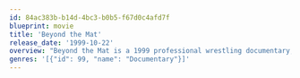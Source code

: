 ```yaml
---
id: 84ac383b-b14d-4bc3-b0b5-f67d0c4afd7f
blueprint: movie
title: 'Beyond the Mat'
release_date: '1999-10-22'
overview: "Beyond the Mat is a 1999 professional wrestling documentary, directed by Barry W. Blaustein. The movie focuses on the lives of professional wrestlers outside of the ring, especially Mick Foley, Terry Funk, and Jake Roberts. The film heavily focuses on the World Wrestling Federation (WWF), often criticizing it and its chairman Vince McMahon. It also follows Extreme Championship Wrestling, it's rise in popularity, and many other independent wrestlers and organizations."
genres: '[{"id": 99, "name": "Documentary"}]'
---
```

